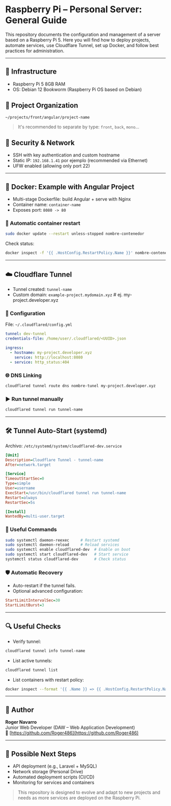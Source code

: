 
# Raspberry Pi – Personal Server: General Guide

This repository documents the configuration and management of a server based on a Raspberry Pi 5. Here you will find how to deploy projects, automate services, use Cloudflare Tunnel, set up Docker, and follow best practices for administration.

---

## 🔧 Infrastructure
- Raspberry Pi 5 8GB RAM
- OS: Debian 12 Bookworm (Raspberry Pi OS based on Debian)

## 📁 Project Organization
```
~/projects/front/angular/project-name
```
> It's recommended to separate by type: `front`, `back`, `mono`...

## 🔐 Security & Network
- SSH with key authentication and custom hostname
- Static IP: `192.168.1.41` por ejemplo (recommended via Ethernet)
- UFW enabled (allowing only port 22)

---

## 🐳 Docker: Example with Angular Project
- Multi-stage Dockerfile: build Angular + serve with Nginx
- Container name: `container-name`
- Exposes port: `8080 -> 80`

### 🔁 Automatic container restart
```bash
sudo docker update --restart unless-stopped nombre-contenedor
```
Check status:
```bash
docker inspect -f '{{ .HostConfig.RestartPolicy.Name }}' nombre-contenedor
```

---

## ☁️ Cloudflare Tunnel
- Tunnel created: `tunnel-name`
- Custom domain: `example-project.mydomain.xyz` # ej. my-project.developer.xyz

### 📝 Configuration
File: `~/.cloudflared/config.yml`
```yaml
tunnel: dev-tunnel
credentials-file: /home/user/.cloudflared/<UUID>.json

ingress:
  - hostname: my-project.developer.xyz
    service: http://localhost:8080
  - service: http_status:404
```

### 🌐 DNS Linking
```bash
cloudflared tunnel route dns nombre-tunel my-project.developer.xyz
```

### ▶️ Run tunnel manually
```bash
cloudflared tunnel run tunnel-name
```

---

## 🛠️ Tunnel Auto-Start (systemd)
Archivo: `/etc/systemd/system/cloudflared-dev.service`
```ini
[Unit]
Description=Cloudflare Tunnel - tunnel-name
After=network.target

[Service]
TimeoutStartSec=0
Type=simple
User=username
ExecStart=/usr/bin/cloudflared tunnel run tunnel-name
Restart=always
RestartSec=5s

[Install]
WantedBy=multi-user.target
```

### 📌 Useful Commands
```bash
sudo systemctl daemon-reexec     # Restart systemd
sudo systemctl daemon-reload     # Reload services
sudo systemctl enable cloudflared-dev  # Enable on boot
sudo systemctl start cloudflared-dev   # Start service
systemctl status cloudflared-dev       # Check status
```

### 🛡️ Automatic Recovery
- Auto-restart if the tunnel fails.
- Optional advanced configuration:
```ini
StartLimitIntervalSec=30
StartLimitBurst=3
```

---

## 🔍 Useful Checks
- Verify tunnel:
```bash
cloudflared tunnel info tunnel-name
```
- List active tunnels:
```bash
cloudflared tunnel list
```
- List containers with restart policy:
```bash
docker inspect --format '{{ .Name }} => {{ .HostConfig.RestartPolicy.Name }}' $(docker ps -aq)
```

---

## 👤 Author

**Roger Navarro**  
Junior Web Developer (DAW – Web Application Development)  
🔗 [https://github.com/Roger486](https://github.com/Roger486)

---

## 📌 Possible Next Steps
- API deployment (e.g., Laravel + MySQL)
- Network storage (Personal Drive)
- Automated deployment scripts (CI/CD)
- Monitoring for services and containers

> This repository is designed to evolve and adapt to new projects and needs as more services are deployed on the Raspberry Pi.
